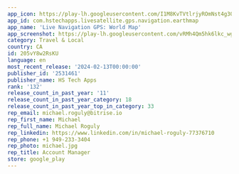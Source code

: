 ```yaml
---
app_icon: https://play-lh.googleusercontent.com/I1M8KvTVtlrjyROmNst4g3Qm1p0liBsSNWBeYrxaGmx35819RiUET5h_o_EG5dpmcGY
app_id: com.hstechapps.livesatellite.gps.navigation.earthmap
app_name: 'Live Navigation GPS: World Map'
app_screenshot: https://play-lh.googleusercontent.com/vRMh4Qm5hk6lkc_wgP3NGviuGfv3sPJsqHiuse-rQjRqFyORJciC9Jz5psohFkinJGYl
category: Travel & Local
country: CA
id: 205vY8w2RsKU
language: en
most_recent_release: '2024-02-13T00:00:00'
publisher_id: '2531461'
publisher_name: HS Tech Apps
rank: '132'
release_count_in_past_year: '11'
release_count_in_past_year_category: 18
release_count_in_past_year_top_in_category: 33
rep_email: michael.roguly@bitrise.io
rep_first_name: Michael
rep_full_name: Michael Roguly
rep_linkedin: https://www.linkedin.com/in/michael-roguly-77376710
rep_phone: +1 949-233-3404
rep_photo: michael.jpg
rep_title: Account Manager
store: google_play
---
```

